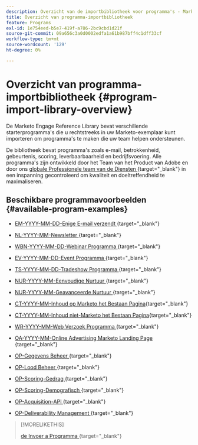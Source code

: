```yaml
---
description: Overzicht van de importbibliotheek voor programma's - Marketo Docs - Productdocumentatie
title: Overzicht van programma-importbibliotheek
feature: Programs
exl-id: 1e754eed-b5e7-419f-a786-2bc9cbd1d21f
source-git-commit: 09a656c3a0d0002edfa1a61b987bff4c1dff33cf
workflow-type: tm+mt
source-wordcount: '129'
ht-degree: 0%

---
```


# Overzicht van programma-importbibliotheek {#program-import-library-overview}

De Marketo Engage Reference Library bevat verschillende starterprogramma&#39;s die u rechtstreeks in uw Marketo-exemplaar kunt importeren om programma&#39;s te maken die uw team helpen ondersteunen.

De bibliotheek bevat programma&#39;s zoals e-mail, betrokkenheid, gebeurtenis, scoring, leverbaarbaarheid en bedrijfsvoering. Alle programma&#39;s zijn ontwikkeld door het Team van het Product van Adobe en door ons [&#x200B; globale Professionele team van de Diensten &#x200B;](https://business.adobe.com/customers/consulting-services/main.html){target="_blank"} in een inspanning gecontroleerd om kwaliteit en doeltreffendheid te maximaliseren.

## Beschikbare programmavoorbeelden {#available-program-examples}

* [&#x200B; EM-YYYY-MM-DD-Enige E-mail verzendt &#x200B;](/help/marketo/product-docs/core-marketo-concepts/programs/program-library/em-yyyy-mm-dd-single-email-send.md){target="_blank"}

* [&#x200B; NL-YYYY-MM-Newsletter &#x200B;](/help/marketo/product-docs/core-marketo-concepts/programs/program-library/nl-yyyy-mm-newsletter.md){target="_blank"}

* [&#x200B; WBN-YYYY-MM-DD-Webinar Programma &#x200B;](/help/marketo/product-docs/core-marketo-concepts/programs/program-library/wbn-yyyy-mm-dd-webinar-program.md){target="_blank"}

* [&#x200B; EV-YYYY-MM-DD-Event Programma &#x200B;](/help/marketo/product-docs/core-marketo-concepts/programs/program-library/ev-yyyy-mm-dd-event-program.md){target="_blank"}

* [&#x200B; TS-YYYY-MM-DD-Tradeshow Programma &#x200B;](/help/marketo/product-docs/core-marketo-concepts/programs/program-library/ts-yyyy-mm-dd-tradeshow-program.md){target="_blank"}

* [&#x200B; NUR-YYYY-MM-Eenvoudige Nurtuur &#x200B;](/help/marketo/product-docs/core-marketo-concepts/programs/program-library/nur-yyyy-mm-simple-nurture.md){target="_blank"}

* [&#x200B; NUR-YYYY-MM-Geavanceerde Nurtuur &#x200B;](/help/marketo/product-docs/core-marketo-concepts/programs/program-library/nur-yyyy-mm-advanced-nurture.md){target="_blank"}

* [&#x200B; CT-YYYY-MM-Inhoud op Marketo het Bestaan Pagina &#x200B;](/help/marketo/product-docs/core-marketo-concepts/programs/program-library/ct-yyyy-mm-content-on-marketo-landing-page.md){target="_blank"}

* [&#x200B; CT-YYYY-MM-Inhoud niet-Marketo het Bestaan Pagina &#x200B;](/help/marketo/product-docs/core-marketo-concepts/programs/program-library/ct-yyyy-mm-content-non-marketo-landing-page.md){target="_blank"}

* [&#x200B; WR-YYYY-MM-Web Verzoek Programma &#x200B;](/help/marketo/product-docs/core-marketo-concepts/programs/program-library/wr-yyyy-mm-web-request-program.md){target="_blank"}

* [&#x200B; OA-YYYY-MM-Online Advertising Marketo Landing Page &#x200B;](/help/marketo/product-docs/core-marketo-concepts/programs/program-library/oa-yyyy-mm-online-advertising-marketo-landing-page.md){target="_blank"}

* [&#x200B; OP-Gegevens Beheer &#x200B;](/help/marketo/product-docs/core-marketo-concepts/programs/program-library/op-data-management.md){target="_blank"}

* [&#x200B; OP-Lood Beheer &#x200B;](/help/marketo/product-docs/core-marketo-concepts/programs/program-library/op-lead-management.md){target="_blank"}

* [&#x200B; OP-Scoring-Gedrag &#x200B;](/help/marketo/product-docs/core-marketo-concepts/programs/program-library/op-scoring-behavior.md){target="_blank"}

* [&#x200B; OP-Scoring-Demografisch &#x200B;](/help/marketo/product-docs/core-marketo-concepts/programs/program-library/op-scoring-demographic.md){target="_blank"}

* [&#x200B; OP-Acquisition-API &#x200B;](/help/marketo/product-docs/core-marketo-concepts/programs/program-library/op-acquisition-api.md){target="_blank"}

* [&#x200B; OP-Deliverability Management &#x200B;](/help/marketo/product-docs/core-marketo-concepts/programs/program-library/op-deliverability-management.md){target="_blank"}

>[!MORELIKETHIS]
>
>[&#x200B; de Invoer a Programma &#x200B;](/help/marketo/product-docs/core-marketo-concepts/programs/working-with-programs/import-a-program.md){target="_blank"}
